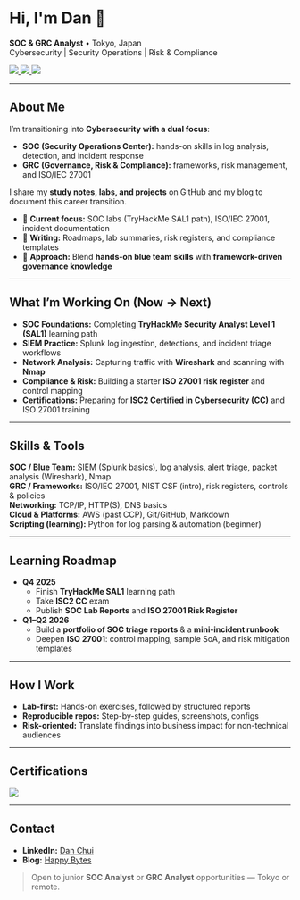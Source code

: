 # Hi, I'm Dan 👋  
**SOC & GRC Analyst** • Tokyo, Japan  
Cybersecurity | Security Operations | Risk & Compliance

<a href="https://www.linkedin.com/in/danchui/" target="_blank">
  <img src="https://img.shields.io/badge/LinkedIn-Connect-blue" />
</a>
<a href="https://happy-bytes.vercel.app/" target="_blank">
  <img src="https://img.shields.io/badge/Blog-HappyBytes-green" />
</a>
<a href="#" target="_blank">
  <img src="https://img.shields.io/badge/Tokyo-Japan-red" />
</a>

---

## About Me
I’m transitioning into **Cybersecurity with a dual focus**:  
- **SOC (Security Operations Center):** hands-on skills in log analysis, detection, and incident response  
- **GRC (Governance, Risk & Compliance):** frameworks, risk management, and ISO/IEC 27001  

I share my **study notes, labs, and projects** on GitHub and my blog to document this career transition.  

- 🔭 **Current focus:** SOC labs (TryHackMe SAL1 path), ISO/IEC 27001, incident documentation
- 📝 **Writing:** Roadmaps, lab summaries, risk registers, and compliance templates  
- 🎯 **Approach:** Blend **hands-on blue team skills** with **framework-driven governance knowledge**

---

## What I’m Working On (Now → Next)
- **SOC Foundations:** Completing **TryHackMe Security Analyst Level 1 (SAL1)** learning path  
- **SIEM Practice:** Splunk log ingestion, detections, and incident triage workflows  
- **Network Analysis:** Capturing traffic with **Wireshark** and scanning with **Nmap**  
- **Compliance & Risk:** Building a starter **ISO 27001 risk register** and control mapping  
- **Certifications:** Preparing for **ISC2 Certified in Cybersecurity (CC)** and ISO 27001 training

---

## Skills & Tools
**SOC / Blue Team:** SIEM (Splunk basics), log analysis, alert triage, packet analysis (Wireshark), Nmap  
**GRC / Frameworks:** ISO/IEC 27001, NIST CSF (intro), risk registers, controls & policies  
**Networking:** TCP/IP, HTTP(S), DNS basics  
**Cloud & Platforms:** AWS (past CCP), Git/GitHub, Markdown  
**Scripting (learning):** Python for log parsing & automation (beginner)

---

## Learning Roadmap
- **Q4 2025**
  - Finish **TryHackMe SAL1** learning path  
  - Take **ISC2 CC** exam  
  - Publish **SOC Lab Reports** and **ISO 27001 Risk Register**
- **Q1–Q2 2026**
  - Build a **portfolio of SOC triage reports** & a **mini-incident runbook**  
  - Deepen **ISO 27001**: control mapping, sample SoA, and risk mitigation templates  

---

## How I Work
- **Lab-first:** Hands-on exercises, followed by structured reports  
- **Reproducible repos:** Step-by-step guides, screenshots, configs  
- **Risk-oriented:** Translate findings into business impact for non-technical audiences

---
## Certifications

<div>
<img src="https://img.shields.io/badge/-Security%2B-FF0000?&style=for-the-badge&logo=CompTIA&logoColor=white" />
</div>

---

## Contact
- **LinkedIn:** <a href="https://www.linkedin.com/in/danchui/" target="_blank">Dan Chui</a>  
- **Blog:** <a href="https://happy-bytes.vercel.app/" target="_blank">Happy Bytes</a>  

> Open to junior **SOC Analyst** or **GRC Analyst** opportunities — Tokyo or remote.
